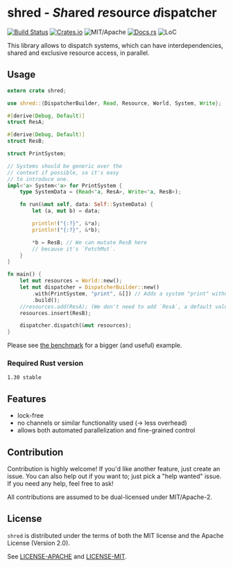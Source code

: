 # shred - *Sh*ared *re*source *d*ispatcher

[![Build Status][bi]][bl] [![Crates.io][ci]][cl] ![MIT/Apache][li] [![Docs.rs][di]][dl] ![LoC][lo]

[bi]: https://travis-ci.org/slide-rs/shred.svg?branch=master
[bl]: https://travis-ci.org/slide-rs/shred

[ci]: https://img.shields.io/crates/v/shred.svg
[cl]: https://crates.io/crates/shred/

[li]: https://img.shields.io/badge/license-MIT%2FApache-blue.svg

[di]: https://docs.rs/shred/badge.svg
[dl]: https://docs.rs/shred/

[lo]: https://tokei.rs/b1/github/slide-rs/shred?category=code

This library allows to dispatch
systems, which can have interdependencies,
shared and exclusive resource access, in parallel.

## Usage

```rust
extern crate shred;

use shred::{DispatcherBuilder, Read, Resource, World, System, Write};

#[derive(Debug, Default)]
struct ResA;

#[derive(Debug, Default)]
struct ResB;

struct PrintSystem;

// Systems should be generic over the
// context if possible, so it's easy
// to introduce one.
impl<'a> System<'a> for PrintSystem {
    type SystemData = (Read<'a, ResA>, Write<'a, ResB>);

    fn run(&mut self, data: Self::SystemData) {
        let (a, mut b) = data;

        println!("{:?}", &*a);
        println!("{:?}", &*b);

        *b = ResB; // We can mutate ResB here
        // because it's `FetchMut`.
    }
}

fn main() {
    let mut resources = World::new();
    let mut dispatcher = DispatcherBuilder::new()
        .with(PrintSystem, "print", &[]) // Adds a system "print" without dependencies
        .build();
    //resources.add(ResA); (We don't need to add `ResA`, a default value will be instantiated)
    resources.insert(ResB);

    dispatcher.dispatch(&mut resources);
}
```

Please see [the benchmark](benches/bench.rs) for a bigger (and useful) example.

### Required Rust version

`1.30 stable`

## Features

* lock-free
* no channels or similar functionality used (-> less overhead)
* allows both automated parallelization and fine-grained control

## Contribution

Contribution is highly welcome! If you'd like another
feature, just create an issue. You can also help
out if you want to; just pick a "help wanted" issue.
If you need any help, feel free to ask!

All contributions are assumed to be dual-licensed under
MIT/Apache-2.

## License

`shred` is distributed under the terms of both the MIT
license and the Apache License (Version 2.0).

See [LICENSE-APACHE](LICENSE-APACHE) and [LICENSE-MIT](LICENSE-MIT).
